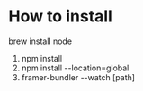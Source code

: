 # How to install

brew install node

1. npm install
2. npm install --location=global
3. framer-bundler --watch [path]


